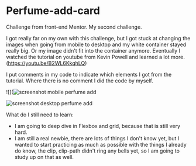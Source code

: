 # Perfume-add-card
Challenge from front-end Mentor. My second challenge.

I got really far on my own with this challenge, but I got stuck at changing the images when going from mobile to desktop and my white container stayed really big. Or my image didn't fit into the container anymore.
Eventually I watched the tutorial on youtube from Kevin Powell and learned a lot more.  
(https://youtu.be/B2WL6KkqhLQ)


I put comments in my code to indicate which elements I got from the tutorial. Where there is no comment I did the code by myself.

![](![screenshot mobile perfume add](https://user-images.githubusercontent.com/114673875/234274277-c0b2e72c-4424-4da5-9f83-8e0a5e916860.PNG)

![screenshot desktop perfume add](https://user-images.githubusercontent.com/114673875/234274299-5cf47f0c-ac2c-48cc-9a8e-a3d4a29ab0e5.PNG)

What do I still need to learn: 
- I am going to deep dive in Flexbox and grid, because that is still very hard. 
- I am still a real newbie, there are lots of things I don't know yet, but I wanted to start practicing as much as possible with the things I already do know, 
the clip, clip-path didn't ring any bells yet, so I am going to study up on that as well. 
